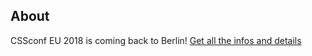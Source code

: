 <h2 class="fz--delta">About</h2>

CSSconf EU 2018 is coming back to Berlin! <a href="/information" class="nowrap">Get all the infos and details</a>
